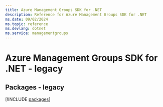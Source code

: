 ```yaml
---
title: Azure Management Groups SDK for .NET
description: Reference for Azure Management Groups SDK for .NET
ms.date: 09/02/2024
ms.topic: reference
ms.devlang: dotnet
ms.service: managementgroups
---
```

# Azure Management Groups SDK for .NET - legacy
## Packages - legacy
[!INCLUDE [packages](management-groups-index.md)]